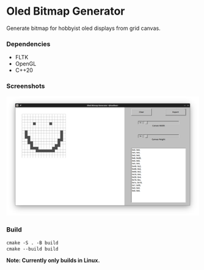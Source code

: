 # Oled Bitmap Generator

Generate bitmap for hobbyist oled displays from grid canvas.

### Dependencies
- FLTK
- OpenGL
- C++20

### Screenshots
![](Screenshots/screenshot1.png)

### Build
```
cmake -S . -B build
cmake --build build
```
**Note: Currently only builds in Linux.**
